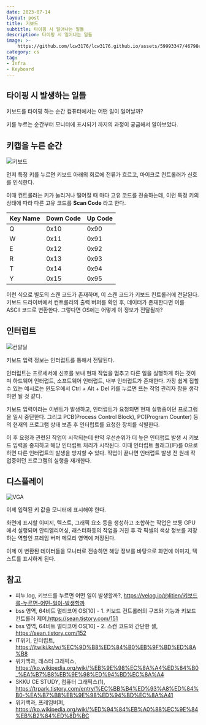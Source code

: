 ```yaml
---
date: 2023-07-14
layout: post
title: 키보드
subtitle: 타이핑 시 일어나는 일들
description: 타이핑 시 일어나는 일들
image: >-
    https://github.com/lcw3176/lcw3176.github.io/assets/59993347/46798e96-1df5-4558-b932-f0fa992345e9
category: cs
tag:
- Infra
- Keyboard
---
```


## 타이핑 시 발생하는 일들
키보드를 타이핑 하는 순간 컴퓨터에서는 어떤 일이 일어날까?

키를 누르는 순간부터 모니터에 표시되기 까지의 과정이 궁금해서 알아보았다.

## 키캡을 누른 순간

![키보드](https://github.com/lcw3176/lcw3176.github.io/assets/59993347/24034b57-5de8-4bec-9754-83831734ed6b)


먼저 특정 키를 누르면 키보드 아래의 회로에 전류가 흐르고, 마이크로 컨트롤러가 신호를 인식한다.

이때 컨트롤러는 키가 눌리거나 떨어질 때 마다 고유 코드를 전송하는데, 이런 특정 키의 상태에 따라 다른 고유 코드를 **Scan Code** 라고 한다. 

|Key Name|Down Code|Up Code|
|---|---|---|
|Q|0x10|0x90|
|W|0x11|0x91|
|E|0x12|0x92|
|R|0x13|0x93|
|T|0x14|0x94|
|Y|0x15|0x95|

이런 식으로 별도의 스캔 코드가 존재하며, 이 스캔 코드가 키보드 컨트롤러에 전달된다.
키보드 드라이버에서 컨트롤러의 출력 버퍼를 확인 후, 데이터가 존재한다면 이를 ASCII 코드로 변환한다.
그렇다면 OS에는 어떻게 이 정보가 전달될까?

## 인터럽트

![컨알딜](https://github.com/lcw3176/lcw3176.github.io/assets/59993347/66cbd740-e190-4bdc-aceb-76afbd165cbb)


키보드 입력 정보는 인터럽트를 통해서 전달된다.

인터럽트는 프로세서에 신호를 보내 현재 작업을 멈추고 다른 일을 실행하게 하는 것이며
하드웨어 인터럽트, 소프트웨어 인터럽트, 내부 인터럽트가 존재한다. 
가장 쉽게 접할 수 있는 예시로는 윈도우에서 Ctrl + Alt + Del 키를 누르면 뜨는 작업 관리자 창을 생각하면 될 것 같다.

키보드 입력이라는 이벤트가 발생하고, 
인터럽트가 요청되면 현재 실행중이던 프로그램을 일시 중단한다.
그리고 PCB(Process Control Block), PC(Program Counter) 등의 현재의 프로그램 상태 보존 후 
인터럽트를 요청한 장치를 식별한다.

이 후 요청과 관련된 작업이 시작되는데 만약 우선순위가 더 높은 인터럽트 발생 시 키보드 입력을 중지하고 해당 인터럽트 처리가 시작된다.
이때 인터럽트 플래그(IF)를 0으로 하면 다른 인터럽트의 발생을 방지할 수 있다.
작업이 끝나면 인터럽트 발생 전 원래 작업중이던 프로그램의 실행을 재개한다.

## 디스플레이

![VGA](https://upload.wikimedia.org/wikipedia/commons/thumb/a/af/Sun_sbus_cgsix_framebuffer.jpg/220px-Sun_sbus_cgsix_framebuffer.jpg)

이제 입력된 키 값을 모니터에 표시해야 한다.

화면에 표시할 이미지, 텍스트, 그래픽 요소 등을 생성하고 조합하는 작업은 보통 GPU에서 실행되며
안티앨리어싱, 래스터화등의 작업을 거친 후 각 픽셀의 색상 정보를 저장하는 역할인 프레임 버퍼 메모리 영역에 저장된다.

이제 이 변환된 데이터들을 모니터로 전송하면 해당 정보를 바탕으로 화면에 이미지, 텍스트를 표시하게 된다. 

## 참고
- 피누.log, 키보드를 누르면 어떤 일이 발생할까?, https://velog.io/@litien/키보드를-누르면-어떤-일이-발생할까
- bss 영역, 64비트 멀티코어 OS[10] - 1. 키보드 컨트롤러의 구조와 기능과 키보드 컨트롤러 제어,https://sean.tistory.com/151
- bss 영역, 64비트 멀티코어 OS[10] - 2. 스캔 코드와 간단한 셸, https://sean.tistory.com/152
- IT위키, 인터럽트, https://itwiki.kr/w/%EC%9D%B8%ED%84%B0%EB%9F%BD%ED%8A%B8
- 위키백과, 래스터 그래픽스, https://ko.wikipedia.org/wiki/%EB%9E%98%EC%8A%A4%ED%84%B0_%EA%B7%B8%EB%9E%98%ED%94%BD%EC%8A%A4
- SKKU CE STUDY, 컴퓨터 그래픽스(1), https://trpark.tistory.com/entry/%EC%BB%B4%ED%93%A8%ED%84%B0-%EA%B7%B8%EB%9E%98%ED%94%BD%EC%8A%A41
- 위키백과, 프레임버퍼, https://ko.wikipedia.org/wiki/%ED%94%84%EB%A0%88%EC%9E%84%EB%B2%84%ED%8D%BC